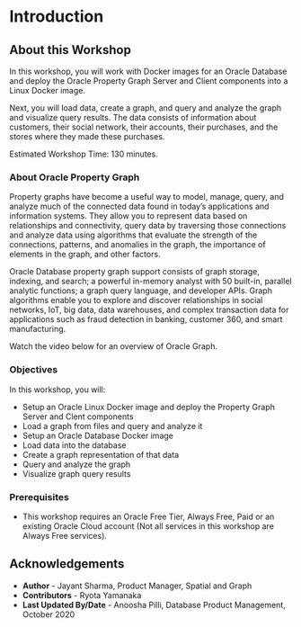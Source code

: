 # Introduction

## About this Workshop

In this workshop, you will work with Docker images for an Oracle Database and deploy the Oracle Property Graph Server and Client components into a Linux Docker image.

Next, you will load data, create a graph, and query and analyze the graph and visualize query results. The data consists of information about customers, their social network, their accounts, their purchases, and the stores where they made these purchases.

Estimated Workshop Time: 130 minutes.

### About Oracle Property Graph

Property graphs have become a useful way to model, manage, query, and analyze much of the connected data found in today’s applications and information systems.  They allow you to represent data based on relationships and connectivity, query data by traversing those connections and analyze data using algorithms that evaluate the strength of the connections, patterns, and anomalies in the graph, the importance of elements in the graph, and other factors.

Oracle Database property graph support consists of graph storage, indexing, and search; a powerful in-memory analyst with 50 built-in, parallel analytic functions; a graph query language, and developer APIs. Graph algorithms enable you to explore and discover relationships in social networks, IoT, big data, data warehouses, and complex transaction data for applications such as fraud detection in banking, customer 360, and smart manufacturing.

Watch the video below for an overview of Oracle Graph.

[](youtube:-DYVgYJPbQA)

### Objectives

In this workshop, you will:
- Setup an Oracle Linux Docker image and deploy the Property Graph Server and Clent components
- Load a graph from files and query and analyze it
- Setup an Oracle Database Docker image
- Load data into the database
- Create a graph representation of that data
- Query and analyze the graph
- Visualize graph query results

### Prerequisites

- This workshop requires an Oracle Free Tier, Always Free, Paid or an existing Oracle Cloud account (Not all services in this workshop are Always Free services).

## Acknowledgements

* **Author** - Jayant Sharma, Product Manager, Spatial and Graph
* **Contributors** - Ryota Yamanaka
* **Last Updated By/Date** - Anoosha Pilli, Database Product Management, October 2020

